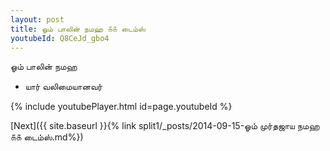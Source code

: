 ```yaml
---
layout: post
title: ஓம் பாலின் நமஹ ௧௧ டைம்ஸ்
youtubeId: Q8CeJd_gbo4
---
```

 
 
 ஓம் பாலின் நமஹ  
 
 -  யார் வலிமையானவர் 
 
  
 
  
 
 
 
 
 
 


{% include youtubePlayer.html id=page.youtubeId %}
 
[Next]({{ site.baseurl }}{% link  split1/_posts/2014-09-15-ஓம் முர்தஜாய நமஹ ௧௧ டைம்ஸ்.md%})
 
